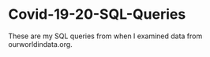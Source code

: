 # Covid-19-20-SQL-Queries
These are my SQL queries from when I examined data from ourworldindata.org. 
